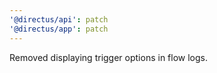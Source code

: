 ```yaml
---
'@directus/api': patch
'@directus/app': patch
---
```


Removed displaying trigger options in flow logs.
